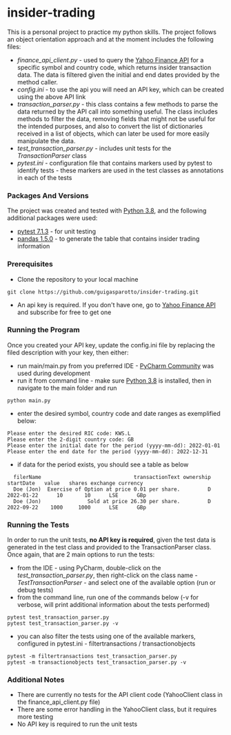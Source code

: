 # insider-trading 

This is a personal project to practice my python skills. The project follows an object orientation approach and at the moment includes the following files:
* *finance_api_client.py* - used to query the [Yahoo Finance API](https://rapidapi.com/apidojo/api/yh-finance/) for a specific symbol and country code, which returns insider transaction data. The data is filtered given the initial and end dates provided by the method caller.
* *config.ini* - to use the api you will need an API key, which can be created using the above API link
* *transaction_parser.py* - this class contains a few methods to parse the data returned by the API call into something useful. The class includes methods to filter the data, removing fields that might not be useful for the intended purposes, and also to convert the list of dictionaries received in a list of objects, which can later be used for more easily manipulate the data.
* *test_transaction_parser.py* - includes unit tests for the *TransactionParser* class
* *pytest.ini* - configuration file that contains markers used by pytest to identify tests - these markers are used in the test classes as annotations in each of the tests

### Packages And Versions

The project was created and tested with [Python 3.8](https://www.python.org/downloads/release/python-380/), and the following additional packages were used:
* [pytest 7.1.3](https://pypi.org/project/pytest/) - for unit testing
* [pandas 1.5.0](https://pypi.org/project/pandas/) - to generate the table that contains insider trading information

### Prerequisites
* Clone the repository to your local machine
```
git clone https://github.com/guigasparotto/insider-trading.git
```

* An api key is required. If you don't have one, go to [Yahoo Finance API](https://rapidapi.com/apidojo/api/yh-finance/) and subscribe for free to get one

### Running the Program

Once you created your API key, update the config.ini file by replacing the filed description with your key, then either:
* run main/main.py from you preferred IDE - [PyCharm Community](https://www.jetbrains.com/pycharm/download/) was used during development
* run it from command line - make sure [Python 3.8](https://www.python.org/downloads/release/python-380/) is installed, then in navigate to the main folder and run 
```
python main.py 
```
* enter the desired symbol, country code and date ranges as exemplified below:
```
Please enter the desired RIC code: KWS.L
Please enter the 2-digit country code: GB
Please enter the initial date for the period (yyyy-mm-dd): 2022-01-01
Please enter the end date for the period (yyyy-mm-dd): 2022-12-31
```
* if data for the period exists, you should see a table as below
```
  filerName                              transactionText ownership   startDate   value   shares exchange currency
  Doe (Jon)  Exercise of Option at price 0.01 per share.         D  2022-01-22      10       10      LSE      GBp
  Doe (Jon)               Sold at price 26.30 per share.         D  2022-09-22    1000     1000      LSE      GBp

```

### Running the Tests

In order to run the unit tests, **no API key is required**, given the test data is generated in the test class and provided to the TransactionParser class. Once again, that are 2 main options to run the tests:
* from the IDE - using PyCharm, double-click on the *test_transaction_parser.py*, then right-click on the class name - *TestTransactionParser* - and select one of the available option (run or debug tests)
* from the command line, run one of the commands below (-v for verbose, will print additional information about the tests performed)
```
pytest test_transaction_parser.py
pytest test_transaction_parser.py -v
```
* you can also filter the tests using one of the available markers, configured in pytest.ini - filtertransactions / transactionobjects
```
pytest -m filtertransactions test_transaction_parser.py
pytest -m transactionobjects test_transaction_parser.py -v
```

### Additional Notes

* There are currently no tests for the API client code (YahooClient class in the finance_api_client.py file)
* There are some error handling in the YahooClient class, but it requires more testing
* No API key is required to run the unit tests 